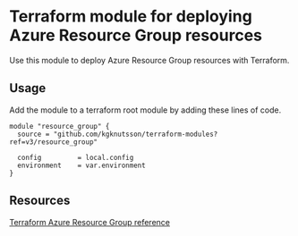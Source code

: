 # Terraform module for deploying Azure Resource Group resources

Use this module to deploy Azure Resource Group resources with Terraform.

## Usage

Add the module to a terraform root module by adding these lines of code.

```
module "resource_group" {
  source = "github.com/kgknutsson/terraform-modules?ref=v3/resource_group"

  config         = local.config
  environment    = var.environment
}
```

## Resources

[Terraform Azure Resource Group reference](https://registry.terraform.io/providers/hashicorp/azurerm/latest/docs/resources/resource_group)
